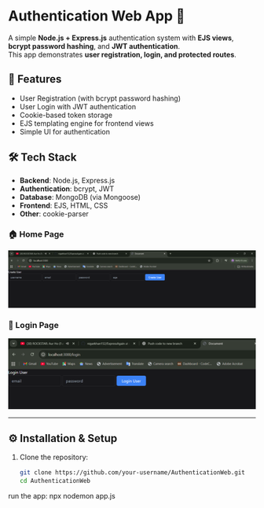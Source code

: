# Authentication Web App 🔐

A simple **Node.js + Express.js** authentication system with **EJS views**, **bcrypt password hashing**, and **JWT authentication**.  
This app demonstrates **user registration, login, and protected routes**.

## 🚀 Features
- User Registration (with bcrypt password hashing)
- User Login with JWT authentication
- Cookie-based token storage
- EJS templating engine for frontend views
- Simple UI for authentication

## 🛠️ Tech Stack
- **Backend**: Node.js, Express.js
- **Authentication**: bcrypt, JWT
- **Database**: MongoDB (via Mongoose)
- **Frontend**: EJS, HTML, CSS
- **Other**: cookie-parser

### 🏠 Home Page
![Home Page](./assets/home.png)

### 🔑 Login Page
![Login Page](./assets/login.png)

---

## ⚙️ Installation & Setup

1. Clone the repository:
   ```bash
   git clone https://github.com/your-username/AuthenticationWeb.git
   cd AuthenticationWeb

run the app: npx nodemon app.js
